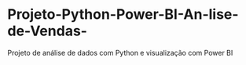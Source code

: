 # Projeto-Python-Power-BI-An-lise-de-Vendas-
Projeto de análise de dados com Python e visualização com Power BI
